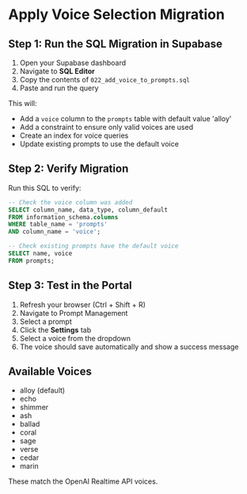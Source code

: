 # Apply Voice Selection Migration

## Step 1: Run the SQL Migration in Supabase

1. Open your Supabase dashboard
2. Navigate to **SQL Editor**
3. Copy the contents of `022_add_voice_to_prompts.sql`
4. Paste and run the query

This will:
- Add a `voice` column to the `prompts` table with default value 'alloy'
- Add a constraint to ensure only valid voices are used
- Create an index for voice queries
- Update existing prompts to use the default voice

## Step 2: Verify Migration

Run this SQL to verify:

```sql
-- Check the voice column was added
SELECT column_name, data_type, column_default
FROM information_schema.columns
WHERE table_name = 'prompts'
AND column_name = 'voice';

-- Check existing prompts have the default voice
SELECT name, voice
FROM prompts;
```

## Step 3: Test in the Portal

1. Refresh your browser (Ctrl + Shift + R)
2. Navigate to Prompt Management
3. Select a prompt
4. Click the **Settings** tab
5. Select a voice from the dropdown
6. The voice should save automatically and show a success message

## Available Voices

- alloy (default)
- echo
- shimmer
- ash
- ballad
- coral
- sage
- verse
- cedar
- marin

These match the OpenAI Realtime API voices.

